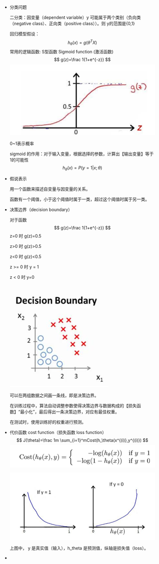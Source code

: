 - 分类问题

  二分类：因变量（dependent variable）y 可能属于两个类别（负向类（negative class）、正向类（positive class））。则 y的范围是{0,1}

  回归模型假设：
  $$
  h_\theta(x) =g(\theta^TX)
  $$
  常用的逻辑函数: S型函数 Sigmoid function (激活函数)
  $$
  g(z)=\frac 1{1+e^{-z}}
  $$
  ![sigmoid](sigmoid.png)

  0~1表示概率

  sigmoid 的作用：对于输入变量，根据选择的参数，计算出【输出变量】等于1的可能性
  $$
  h_\theta(x)=P(y=1|x;\theta)
  $$
  

- 假说表示

  用一个函数来描述自变量与因变量的关系。

  函数有一个阈值，小于这个阈值时属于一类，超过这个阈值时属于另一类。

- 决策边界（decision boundary）

  对于函数
  $$
  g(z)=\frac 1{1+e^{-z}}
  $$
  z=0 时 g(z)=0.5

  z>0 时 g(z)>0.5

  z<0 时 g(z)<0.5

  z >= 0 时 y = 1 

  z < 0 时 y=0

  ![](boundary.png)

  可以在两组数据之间画一条线，即是决策边界。

  在训练过程中，算法自动调整参数使得决策边界与数据构成的【损失函数】“最小化”，最后得出一条决策边界，对应有最佳权重。

  在测试时，使用训练好的权重进行预测。

- 代价函数  cost function（损失函数 loss function）
  $$
  J(\theta)=\frac 1m \sum_{i=1}^mCost(h_\theta(x^{(i)},y^{(i)})
  $$
  ![](cost.png)

  ![](cost_y.png)

  上图中， y 是真实值（输入），h_theta 是预测值，纵轴是损失值（loss）。 

- 

